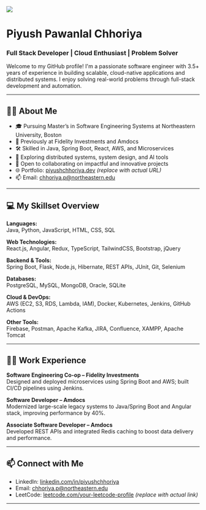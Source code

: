 ![](https://komarev.com/ghpvc/?username=piyushchhoriya&color=blue)
# Piyush Pawanlal Chhoriya
### Full Stack Developer | Cloud Enthusiast | Problem Solver

Welcome to my GitHub profile! I'm a passionate software engineer with 3.5+ years of experience in building scalable, cloud-native applications and distributed systems. I enjoy solving real-world problems through full-stack development and automation.

---

## 👨‍💻 About Me

- 🎓 Pursuing Master’s in Software Engineering Systems at Northeastern University, Boston  
- 💼 Previously at Fidelity Investments and Amdocs  
- 🛠️ Skilled in Java, Spring Boot, React, AWS, and Microservices  
- 🚀 Exploring distributed systems, system design, and AI tools  
- 🤝 Open to collaborating on impactful and innovative projects  
- 🌐 Portfolio: [piyushchhoriya.dev](https://your-portfolio-link.com) *(replace with actual URL)*  
- 📫 Email: chhoriya.p@northeastern.edu

---

## 💻 My Skillset Overview

**Languages:**  
Java, Python, JavaScript, HTML, CSS, SQL  

**Web Technologies:**  
React.js, Angular, Redux, TypeScript, TailwindCSS, Bootstrap, jQuery  

**Backend & Tools:**  
Spring Boot, Flask, Node.js, Hibernate, REST APIs, JUnit, Git, Selenium  

**Databases:**  
PostgreSQL, MySQL, MongoDB, Oracle, SQLite  

**Cloud & DevOps:**  
AWS (EC2, S3, RDS, Lambda, IAM), Docker, Kubernetes, Jenkins, GitHub Actions  

**Other Tools:**  
Firebase, Postman, Apache Kafka, JIRA, Confluence, XAMPP, Apache Tomcat

---

## 🧑‍💼 Work Experience

**Software Engineering Co-op – Fidelity Investments**  
Designed and deployed microservices using Spring Boot and AWS; built CI/CD pipelines using Jenkins.

**Software Developer – Amdocs**  
Modernized large-scale legacy systems to Java/Spring Boot and Angular stack, improving performance by 40%.

**Associate Software Developer – Amdocs**  
Developed REST APIs and integrated Redis caching to boost data delivery and performance.

---

## 📫 Connect with Me

- LinkedIn: [linkedin.com/in/piyushchhoriya](https://www.linkedin.com/in/piyushchhoriya)  
- Email: chhoriya.p@northeastern.edu  
- LeetCode: [leetcode.com/your-leetcode-profile](https://leetcode.com/your-leetcode-profile) *(replace with actual link)*

---

